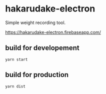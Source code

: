 # hakarudake-electron
Simple weight recording tool.

https://hakarudake-electron.firebaseapp.com/

## build for developement
`yarn start`

## build for production
`yarn dist`